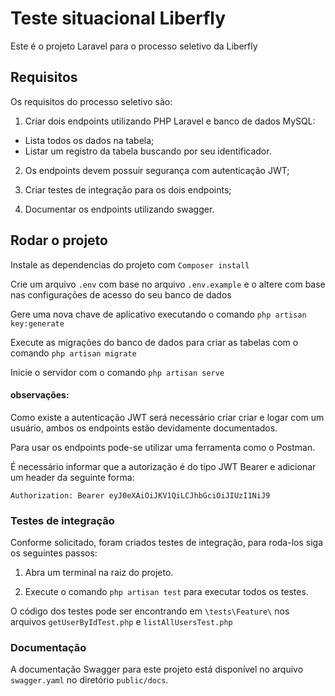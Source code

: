 # Teste situacional Liberfly

Este é o projeto Laravel para o processo seletivo da Liberfly

## Requisitos
Os requisitos do processo seletivo são:
1. Criar dois endpoints utilizando PHP Laravel e banco de dados MySQL:
- Lista todos os dados na tabela;
- Listar um registro da tabela buscando por seu identificador.
2. Os endpoints devem possuir segurança com autenticação JWT;

3. Criar testes de integração para os dois endpoints;

4. Documentar os endpoints utilizando swagger.

## Rodar o projeto

Instale as dependencias do projeto com `Composer install`

Crie um arquivo `.env` com base no arquivo `.env.example` e o altere com base nas configurações de acesso do seu banco de dados

Gere uma nova chave de aplicativo executando o comando `php artisan key:generate`

Execute as migrações do banco de dados para criar as tabelas com o comando `php artisan migrate`

Inicie o servidor com o comando `php artisan serve`

#### observações:

Como existe a autenticação JWT será necessário criar criar e logar com um usuário, ambos os endpoints estão devidamente documentados.

Para usar os endpoints pode-se utilizar uma ferramenta como o Postman.

É necessário informar que a autorização é do tipo JWT Bearer e adicionar um header da seguinte forma:

`Authorization: Bearer eyJ0eXAiOiJKV1QiLCJhbGciOiJIUzI1NiJ9`

### Testes de integração

Conforme solicitado, foram criados testes de integração, para roda-los siga os seguintes passos:

1. Abra um terminal na raiz do projeto.

2. Execute o comando `php artisan test` para executar todos os testes.

O código dos testes pode ser encontrando em `\tests\Feature\` nos arquivos `getUserByIdTest.php` e `listAllUsersTest.php`
### Documentação

A documentação Swagger para este projeto está disponível no arquivo `swagger.yaml` no diretório `public/docs`.



